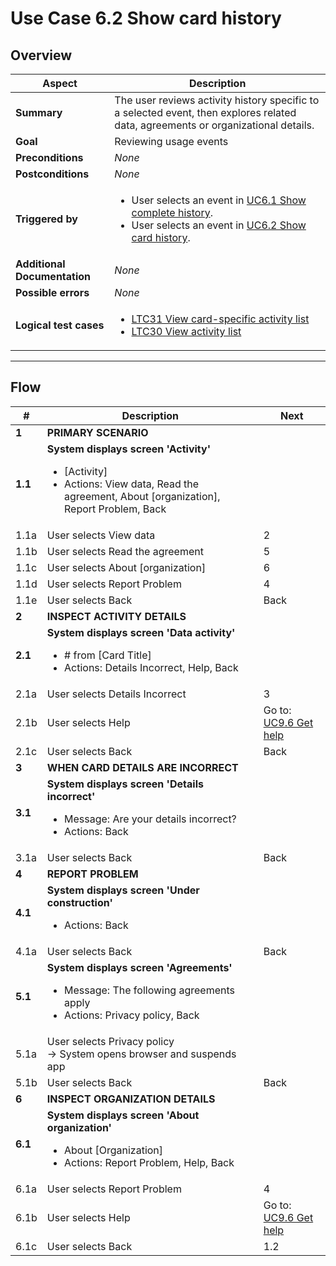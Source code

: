# Use Case 6.2 Show card history

## Overview

| Aspect                       | Description                                                                                                                                                                                                                         |
|------------------------------|-------------------------------------------------------------------------------------------------------------------------------------------------------------------------------------------------------------------------------------|
| **Summary**                  | The user reviews activity history specific to a selected event, then explores related data, agreements or organizational details.                                                                                                   |
| **Goal**                     | Reviewing usage events                                                                                                                                                                                                              |
| **Preconditions**            | *None*                                                                                                                                                                                                                              |
| **Postconditions**           | *None*                                                                                                                                                                                                                              |
| **Triggered by**             | <ul><li>User selects an event in [UC6.1 Show complete history](UC6.1_ShowCompleteUsageAndManagementHistory.md).</li><li>User selects an event in [UC6.2 Show card history](UC6.2_ShowUsageAndManagementHistoryOfCard.md).</li></ul> |
| **Additional Documentation** | *None*                                                                                                                                                                                                                              |
| **Possible errors**          | *None*                                                                                                                                                                                                                              |
| **Logical test cases**       | <ul><li>[LTC31 View card-specific activity list](../logical-test-cases.md#ltc31)</li><li>[LTC30 View activity list](../logical-test-cases.md#ltc30)</li></ul>                                                                    |
 
---

## Flow

| #       | Description                                                                                                                                                  | Next                                      |
|---------|--------------------------------------------------------------------------------------------------------------------------------------------------------------|-------------------------------------------|
| **1**   | **PRIMARY SCENARIO**                                                                                                                                         |                                           |
| **1.1** | **System displays screen 'Activity'**<ul><li>[Activity]</li><li>Actions: View data, Read the agreement, About [organization], Report Problem, Back</li></ul> |                                           |
| 1.1a    | User selects View data                                                                                                                                       | 2                                         |
| 1.1b    | User selects Read the agreement                                                                                                                              | 5                                         |
| 1.1c    | User selects About [organization]                                                                                                                            | 6                                         |
| 1.1d    | User selects Report Problem                                                                                                                                  | 4                                         |
| 1.1e    | User selects Back                                                                                                                                            | Back                                      |
| **2**   | **INSPECT ACTIVITY DETAILS**                                                                                                                                 |                                           |
| **2.1** | **System displays screen 'Data activity'**<ul><li># from [Card Title]</li><li>Actions: Details Incorrect, Help, Back</li></ul>                               |                                           |
| 2.1a    | User selects Details Incorrect                                                                                                                               | 3                                         |
| 2.1b    | User selects Help                                                                                                                                            | Go to: [UC9.6 Get help](UC9.6_GetHelp.md) |
| 2.1c    | User selects Back                                                                                                                                            | Back                                      |
| **3**   | **WHEN CARD DETAILS ARE INCORRECT**                                                                                                                          |                                           |
| **3.1** | **System displays screen 'Details incorrect'**<ul><li>Message: Are your details incorrect?</li><li>Actions: Back</li></ul>                                   |                                           |
| 3.1a    | User selects Back                                                                                                                                            | Back                                      |
| **4**   | **REPORT PROBLEM**                                                                                                                                           |                                           |
| **4.1** | **System displays screen 'Under construction'**<ul><li>Actions: Back</li></ul>                                                                               |                                           |
| 4.1a    | User selects Back                                                                                                                                            | Back                                      |
| **5.1** | **System displays screen 'Agreements'**<ul><li>Message: The following agreements apply</li><li>Actions: Privacy policy, Back</li></ul>                       |                                           |
| 5.1a    | User selects Privacy policy <br>&rarr; System opens browser and suspends app                                                                                 |                                           |
| 5.1b    | User selects Back                                                                                                                                            | Back                                      |
| **6**   | **INSPECT ORGANIZATION DETAILS**                                                                                                                             |                                           |
| **6.1** | **System displays screen 'About organization'**<ul><li>About [Organization]</li><li>Actions: Report Problem, Help, Back</li></ul>                            |                                           |
| 6.1a    | User selects Report Problem                                                                                                                                  | 4                                         |
| 6.1b    | User selects Help                                                                                                                                            | Go to: [UC9.6 Get help](UC9.6_GetHelp.md) |
| 6.1c    | User selects Back                                                                                                                                            | 1.2                                       |